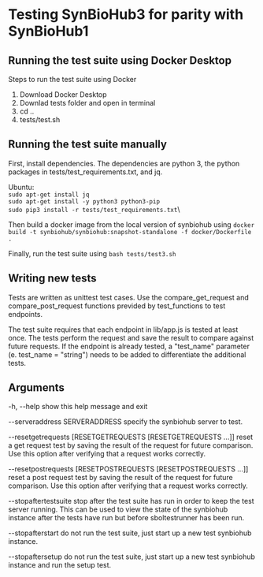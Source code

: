 # Testing SynBioHub3 for parity with SynBioHub1

## Running the test suite using Docker Desktop

Steps to run the test suite using Docker
1. Download Docker Desktop
2. Downlad tests folder and open in terminal
3. cd ..
4. tests/test.sh

## Running the test suite manually

First, install dependencies. The dependencies are python 3, the python packages in tests/test_requirements.txt, and jq.

Ubuntu:\
`sudo apt-get install jq`\
`sudo apt-get install -y python3 python3-pip`\
`sudo pip3 install -r tests/test_requirements.txt`\

Then build a docker image from the local version of synbiohub using
`docker build -t synbiohub/synbiohub:snapshot-standalone -f docker/Dockerfile .`

Finally, run the test suite using
`bash tests/test3.sh`

## Writing new tests

Tests are written as unittest test cases. Use the compare_get_request and compare_post_request functions previded by test_functions to test endpoints.

The test suite requires that each endpoint in lib/app.js is tested at least once. The tests perform the request and save the result to compare against future requests. If the endpoint is already tested, a "test_name" parameter (e. test_name = "string") needs to be added to differentiate the additional tests.

## Arguments
  -h, --help            show this help message and exit

  --serveraddress SERVERADDRESS
                        specify the synbiohub server to test.

  --resetgetrequests [RESETGETREQUESTS [RESETGETREQUESTS ...]]
                        reset a get request test by saving the result of the
                        request for future comparison. Use this option after
                        verifying that a request works correctly.

  --resetpostrequests [RESETPOSTREQUESTS [RESETPOSTREQUESTS ...]]
                        reset a post request test by saving the result of the
                        request for future comparison. Use this option after
                        verifying that a request works correctly.

  --stopaftertestsuite  stop after the test suite has run in order to keep the
                        test server running. This can be used to view the
                        state of the synbiohub instance after the tests have
                        run but before sboltestrunner has been run.

  --stopafterstart      do not run the test suite, just start up a new test
                        synbiohub instance.
                        
  --stopaftersetup      do not run the test suite, just start up a new test
                        synbiohub instance and run the setup test.




